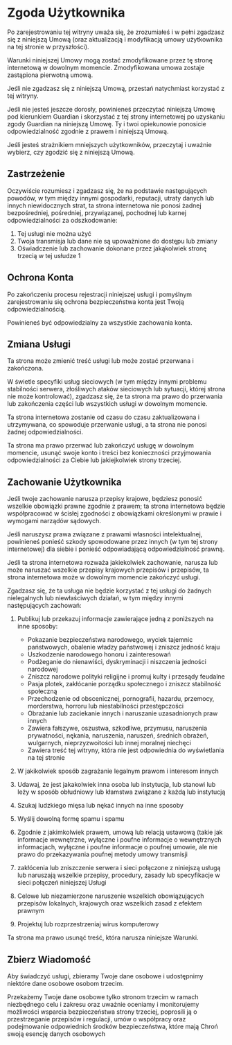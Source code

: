 # Zgoda Użytkownika

Po zarejestrowaniu tej witryny uważa się, że zrozumiałeś i w pełni zgadzasz się z niniejszą Umową (oraz aktualizacją i modyfikacją umowy użytkownika na tej stronie w przyszłości).

Warunki niniejszej Umowy mogą zostać zmodyfikowane przez tę stronę internetową w dowolnym momencie. Zmodyfikowana umowa zostaje zastąpiona pierwotną umową.

Jeśli nie zgadzasz się z niniejszą Umową, przestań natychmiast korzystać z tej witryny.

Jeśli nie jesteś jeszcze dorosły, powinieneś przeczytać niniejszą Umowę pod kierunkiem Guardian i skorzystać z tej strony internetowej po uzyskaniu zgody Guardian na niniejszą Umowę. Ty i twoi opiekunowie ponosicie odpowiedzialność zgodnie z prawem i niniejszą Umową.

Jeśli jesteś strażnikiem mniejszych użytkowników, przeczytaj i uważnie wybierz, czy zgodzić się z niniejszą Umową.

## Zastrzeżenie

Oczywiście rozumiesz i zgadzasz się, że na podstawie następujących powodów, w tym między innymi gospodarki, reputacji, utraty danych lub innych niewidocznych strat, ta strona internetowa nie ponosi żadnej bezpośredniej, pośredniej, przywiązanej, pochodnej lub karnej odpowiedzialności za odszkodowanie:

1. Tej usługi nie można użyć
1. Twoja transmisja lub dane nie są upoważnione do dostępu lub zmiany
1. Oświadczenie lub zachowanie dokonane przez jakąkolwiek stronę trzecią w tej usłudze
1

## Ochrona Konta

Po zakończeniu procesu rejestracji niniejszej usługi i pomyślnym zarejestrowaniu się ochrona bezpieczeństwa konta jest Twoją odpowiedzialnością.

Powinieneś być odpowiedzialny za wszystkie zachowania konta.

## Zmiana Usługi

Ta strona może zmienić treść usługi lub może zostać przerwana i zakończona.

W świetle specyfiki usług sieciowych (w tym między innymi problemu stabilności serwera, złośliwych ataków sieciowych lub sytuacji, której strona nie może kontrolować), zgadzasz się, że ta strona ma prawo do przerwania lub zakończenia części lub wszystkich usługi w dowolnym momencie.

Ta strona internetowa zostanie od czasu do czasu zaktualizowana i utrzymywana, co spowoduje przerwanie usługi, a ta strona nie ponosi żadnej odpowiedzialności.

Ta strona ma prawo przerwać lub zakończyć usługę w dowolnym momencie, usunąć swoje konto i treści bez konieczności przyjmowania odpowiedzialności za Ciebie lub jakiejkolwiek strony trzeciej.

## Zachowanie Użytkownika

Jeśli twoje zachowanie narusza przepisy krajowe, będziesz ponosić wszelkie obowiązki prawne zgodnie z prawem; ta strona internetowa będzie współpracować w ścisłej zgodności z obowiązkami określonymi w prawie i wymogami narządów sądowych.

Jeśli naruszysz prawa związane z prawami własności intelektualnej, powinieneś ponieść szkody spowodowane przez innych (w tym tej strony internetowej) dla siebie i ponieść odpowiadającą odpowiedzialność prawną.

Jeśli ta strona internetowa rozważa jakiekolwiek zachowanie, narusza lub może naruszać wszelkie przepisy krajowych przepisów i przepisów, ta strona internetowa może w dowolnym momencie zakończyć usługi.

Zgadzasz się, że ta usługa nie będzie korzystać z tej usługi do żadnych nielegalnych lub niewłaściwych działań, w tym między innymi następujących zachowań:

1. Publikuj lub przekazuj informacje zawierające jedną z poniższych na inne sposoby:

   * Pokazanie bezpieczeństwa narodowego, wyciek tajemnic państwowych, obalenie władzy państwowej i zniszcz jedność kraju
   * Uszkodzenie narodowego honoru i zainteresowań
   * Podżeganie do nienawiści, dyskryminacji i niszczenia jedności narodowej
   * Zniszcz narodowe polityki religijne i promuj kulty i przesądy feudalne
   * Pasja plotek, zakłócanie porządku społecznego i zniszcz stabilność społeczną
   * Przechodzenie od obscenicznej, pornografii, hazardu, przemocy, morderstwa, horroru lub niestabilności przestępczości
   * Obrażanie lub zaciekanie innych i naruszanie uzasadnionych praw innych
   * Zawiera fałszywe, oszustwa, szkodliwe, przymusu, naruszenia prywatności, nękania, naruszenia, naruszeń, średnich obrażeń, wulgarnych, nieprzyzwoitości lub innej moralnej niechęci
   * Zawiera treść tej witryny, która nie jest odpowiednia do wyświetlania na tej stronie

1. W jakikolwiek sposób zagrażanie legalnym prawom i interesom innych
1. Udawaj, że jest jakakolwiek inna osoba lub instytucja, lub stanowi lub leży w sposób obłudniowy lub kłamstwa związane z każdą lub instytucją
1. Szukaj ludzkiego mięsa lub nękać innych na inne sposoby
1. Wyślij dowolną formę spamu i spamu
1. Zgodnie z jakimkolwiek prawem, umową lub relacją ustawową (takie jak informacje wewnętrzne, wyłączne i poufne informacje o wewnętrznych informacjach, wyłączne i poufne informacje o poufnej umowie, ale nie prawo do przekazywania poufnej metody umowy transmisji
1. zakłócenia lub zniszczenie serwera i sieci połączone z niniejszą usługą lub naruszają wszelkie przepisy, procedury, zasady lub specyfikacje w sieci połączeń niniejszej Usługi
1. Celowe lub niezamierzone naruszenie wszelkich obowiązujących przepisów lokalnych, krajowych oraz wszelkich zasad z efektem prawnym
1. Projektuj lub rozprzestrzeniaj wirus komputerowy

Ta strona ma prawo usunąć treść, która narusza niniejsze Warunki.

## Zbierz Wiadomość

Aby świadczyć usługi, zbieramy Twoje dane osobowe i udostępnimy niektóre dane osobowe osobom trzecim.

Przekażemy Twoje dane osobowe tylko stronom trzecim w ramach niezbędnego celu i zakresu oraz uważnie oceniamy i monitorujemy możliwości wsparcia bezpieczeństwa strony trzeciej, poprosili ją o przestrzeganie przepisów i regulacji, umów o współpracy oraz podejmowanie odpowiednich środków bezpieczeństwa, które mają Chroń swoją esencję danych osobowych